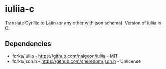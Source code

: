 # iuliia-c

Translate Cyrillic to Latin (or any other with json schema). Version of iuliia in C.

## Dependencies

* forks/iuliia - https://github.com/nalgeon/iuliia - MIT
* forks/json.h - https://github.com/sheredom/json.h - Unlicense
